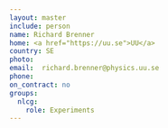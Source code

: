 ```yaml
---
layout: master
include: person
name: Richard Brenner
home: <a href="https://uu.se">UU</a>
country: SE
photo:
email:  richard.brenner@physics.uu.se
phone:
on_contract: no
groups:
  nlcg:
    role: Experiments
---
```

